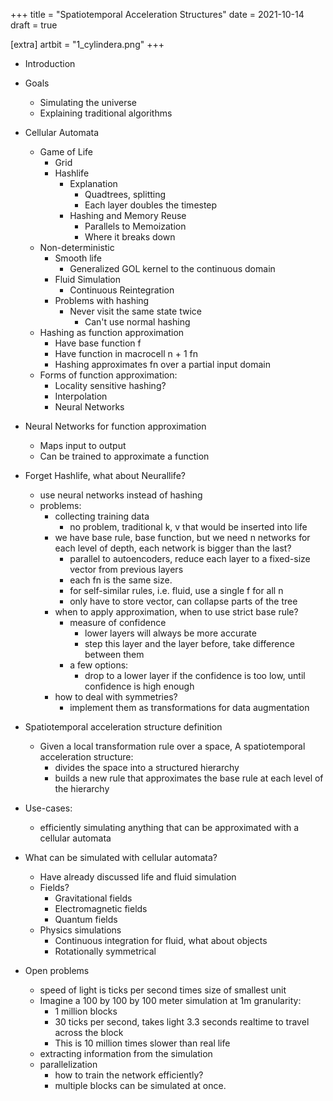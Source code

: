 +++
title = "Spatiotemporal Acceleration Structures"
date = 2021-10-14
draft = true

[extra]
artbit = "1_cylindera.png"
+++

- Introduction
- Goals
    - Simulating the universe
    - Explaining traditional algorithms

- Cellular Automata
    - Game of Life
        - Grid
        - Hashlife
            - Explanation
                - Quadtrees, splitting
                - Each layer doubles the timestep
            - Hashing and Memory Reuse
                - Parallels to Memoization
                - Where it breaks down
    - Non-deterministic
        - Smooth life
            - Generalized GOL kernel to the continuous domain
        - Fluid Simulation
            - Continuous Reintegration
        - Problems with hashing
            - Never visit the same state twice
                - Can't use normal hashing
    - Hashing as function approximation
        - Have base function f
        - Have function in macrocell n + 1 fn
        - Hashing approximates fn over a partial input domain
    - Forms of function approximation:
        - Locality sensitive hashing?
        - Interpolation
        - Neural Networks

- Neural Networks for function approximation
    - Maps input to output
    - Can be trained to approximate a function

- Forget Hashlife, what about Neurallife?
    - use neural networks instead of hashing
    - problems:
        - collecting training data
            - no problem, traditional k, v that would be inserted into life
        - we have base rule, base function, but we need n networks for each level of depth, each network is bigger than the last?
            - parallel to autoencoders, reduce each layer to a fixed-size vector from previous layers
            - each fn is the same size.
            - for self-similar rules, i.e. fluid, use a single f for all n
            - only have to store vector, can collapse parts of the tree
        - when to apply approximation, when to use strict base rule?
            - measure of confidence
                - lower layers will always be more accurate
                - step this layer and the layer before, take difference between them
            - a few options:
                - drop to a lower layer if the confidence is too low, until confidence is high enough
        - how to deal with symmetries?
            - implement them as transformations for data augmentation

- Spatiotemporal acceleration structure definition
    - Given a local transformation rule over a space, A spatiotemporal acceleration structure:
        - divides the space into a structured hierarchy
        - builds a new rule that approximates the base rule at each level of the hierarchy

- Use-cases:
    - efficiently simulating anything that can be approximated with a cellular automata

- What can be simulated with cellular automata?
    - Have already discussed life and fluid simulation
    - Fields?
        - Gravitational fields
        - Electromagnetic fields
        - Quantum fields
    - Physics simulations
        - Continuous integration for fluid, what about objects
        - Rotationally symmetrical

- Open problems
    - speed of light is ticks per second times size of smallest unit
    - Imagine a 100 by 100 by 100 meter simulation at 1m granularity:
        - 1 million blocks
        - 30 ticks per second, takes light 3.3 seconds realtime to travel across the block
        - This is 10 million times slower than real life
    - extracting information from the simulation
    - parallelization
        - how to train the network efficiently?
        - multiple blocks can be simulated at once.
